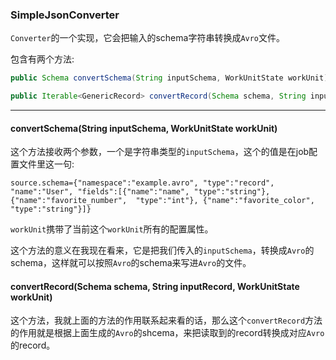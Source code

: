 ### SimpleJsonConverter

`Converter`的一个实现，它会把输入的schema字符串转换成`Avro`文件。

包含有两个方法:
```java
public Schema convertSchema(String inputSchema, WorkUnitState workUnit)

public Iterable<GenericRecord> convertRecord(Schema schema, String inputRecord, WorkUnitState workUnit)
```
----

#### convertSchema(String inputSchema, WorkUnitState workUnit)

这个方法接收两个参数，一个是字符串类型的`inputSchema`，这个的值是在job配置文件里这一句:
```
source.schema={"namespace":"example.avro", "type":"record", "name":"User", "fields":[{"name":"name", "type":"string"}, {"name":"favorite_number",  "type":"int"}, {"name":"favorite_color", "type":"string"}]}
```
`workUnit`携带了当前这个`workUnit`所有的配置属性。

这个方法的意义在我现在看来，它是把我们传入的`inputSchema`，转换成`Avro`的schema，这样就可以按照`Avro`的schema来写进`Avro`的文件。

#### convertRecord(Schema schema, String inputRecord, WorkUnitState workUnit)

这个方法，我就上面的方法的作用联系起来看的话，那么这个`convertRecord`方法的作用就是根据上面生成的`Avro`的shcema，来把读取到的record转换成对应`Avro`的record。
